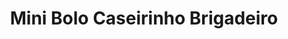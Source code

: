 ---
title: Mini Bolo Caseirinho Brigadeiro
description: 
category: Bolos
subcategory: Caseirinhos
flavor: Brigadeiro
price: 12
---